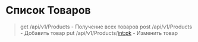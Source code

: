 # Список Товаров

> get <localhost>/api/v1/Products - Получение всех товаров
> post <localhost>/api/v1/Products - Добавить товар
> put <localhost>/api/v1/Products/<int:pk> - Изменить товар
